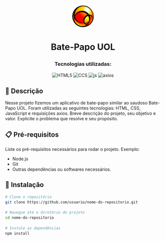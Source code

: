 <p align="center">
  <img src="https://github.com/fabianorsdantas/Bate_Papo_UOL/blob/main/img/logo.png" alt="Logo do Projeto" height="80px"/>
</p>

# <p align = "center">Bate-Papo UOL</p>

### <p align = "center">Tecnologias utilizadas:</p>

<p align = "center">
   <img align="center" alt="HTML5" src="https://img.shields.io/badge/HTML5-E34F26?style=for-the-badge&logo=html5&logoColor=white" height="30px">
   <img align="center" alt="CCS" src="https://img.shields.io/badge/CSS3-1572B6?style=for-the-badge&logo=css3&logoColor=white" height="30px"/>
   <img align="center" alt="js" src="https://img.shields.io/badge/JavaScript-F7DF1E?style=for-the-badge&logo=javascript&logoColor=black" height="30px"/>
   <img align="center" alt="axios" src="https://img.shields.io/static/v1?style=for-the-badge&message=Axios&color=5A29E4&logo=Axios&logoColor=FFFFFF&label=" height="30px"/>
</p>

## 📖 Descrição
Nesse projeto fizemos um aplicativo de bate-papo similar ao saudoso Bate-Papo UOL. Foram utilizadas as seguintes tecnologias: HTML, CSS, JavaScript e requisições axios.
Breve descrição do projeto, seu objetivo e valor. Explicite o problema que resolve e seu propósito.

## 📋 Pré-requisitos
Liste os pré-requisitos necessários para rodar o projeto. Exemplo:
- Node.js
- Git
- Outras dependências ou softwares necessários.

## 🚀 Instalação
```bash
# Clone o repositório
git clone https://github.com/usuario/nome-do-repositorio.git

# Navegue até o diretório do projeto
cd nome-do-repositorio

# Instale as dependências
npm install


